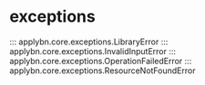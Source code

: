 # exceptions

::: applybn.core.exceptions.LibraryError
::: applybn.core.exceptions.InvalidInputError
::: applybn.core.exceptions.OperationFailedError
::: applybn.core.exceptions.ResourceNotFoundError
